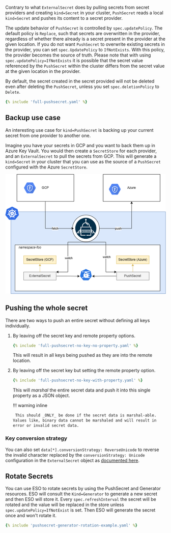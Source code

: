 
Contrary to what `ExternalSecret` does by pulling secrets from secret providers and creating `kind=Secret` in your cluster, `PushSecret` reads a local `kind=Secret` and pushes its content to a secret provider.

The update behavior of `PushSecret` is controlled by `spec.updatePolicy`. The default policy is `Replace`, such that secrets are overwritten in the provider, regardless of whether there already is a secret present in the provider at the given location. If you do not want `PushSecret` to overwrite existing secrets in the provider, you can set `spec.UpdatePolicy` to `IfNotExists`. With this policy, the provider becomes the source of truth. Please note that with using `spec.updatePolicy=IfNotExists` it is possible that the secret value referenced by the `PushSecret` within the cluster differs from the secret value at the given location in the provider.

By default, the secret created in the secret provided will not be deleted even after deleting the `PushSecret`, unless you set `spec.deletionPolicy` to `Delete`.


``` yaml
{% include 'full-pushsecret.yaml' %}
```

## Backup use case

An interesting use case for `kind=PushSecret` is backing up your current secret from one provider to another one.

Imagine you have your secrets in GCP and you want to back them up in Azure Key Vault. You would then create a `SecretStore` for each provider, and an `ExternalSecret` to pull the secrets from GCP. This will generate a `kind=Secret` in your cluster that you can use as the source of a `PushSecret` configured with the Azure `SecretStore`.

![PushSecretBackup](../pictures/diagrams-pushsecret-backup.png)

## Pushing the whole secret

There are two ways to push an entire secret without defining all keys individually.

1. By leaving off the secret key and remote property options.

    ```yaml
    {% include 'full-pushsecret-no-key-no-property.yaml' %}
    ```
    This will result in all keys being pushed as they are into the remote location.

2. By leaving off the secret key but setting the remote property option.

    ```yaml
    {% include 'full-pushsecret-no-key-with-property.yaml' %}
    ```

    This will _marshal_ the entire secret data and push it into this single property as a JSON object.

    !!! warning inline

        This should _ONLY_ be done if the secret data is marshal-able. Values like, binary data cannot be marshaled and will result in error or invalid secret data.


### Key conversion strategy
You can also set `data[*].conversionStrategy: ReverseUnicode` to reverse the invalid character replaced by the `conversionStrategy: Unicode` configuration in the `ExternalSecret` object as [documented here](../guides/getallsecrets.md#avoiding-name-conflicts).

## Rotate Secrets

You can use ESO to rotate secrets by using the PushSecret and Generator resources. ESO will consult the `Kind=Generator` to generate a new secret and then ESO will store it.
Every `spec.refreshInterval` the secret will be rotated and the value will be replaced in the store unless `spec.updatePolicy=IfNotExist` is set. Then ESO will generate the secret once and won't rotate it.

```yaml
{% include 'pushsecret-generator-rotation-example.yaml' %}
```
